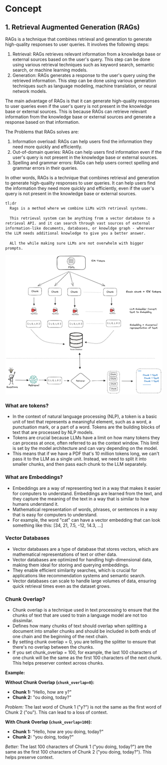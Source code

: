 # Concept
## 1. Retrieval Augmented Generation (RAGs)

RAGs is a technique that combines retrieval and generation to generate high-quality responses to user queries. It involves the following steps:
1. Retrieval: RAGs retrieves relevant information from a knowledge base or external sources based on the user's query. This step can be done using various retrieval techniques such as keyword search, semantic search, or machine learning models.
2. Generation: RAGs generates a response to the user's query using the retrieved information. This step can be done using various generation techniques such as language modeling, machine translation, or neural network models.

The main advantage of RAGs is that it can generate high-quality responses to user queries even if the user's query is not present in the knowledge base or external sources. This is because RAGs can retrieve relevant information from the knowledge base or external sources and generate a response based on that information.

The Problems that RAGs solves are:
1. Information overload: RAGs can help users find the information they need more quickly and efficiently.
2. Out-of-domain queries: RAGs can help users find information even if the user's query is not present in the knowledge base or external sources.
3. Spelling and grammar errors: RAGs can help users correct spelling and grammar errors in their queries.

In other words, RAGs is a technique that combines retrieval and generation to generate high-quality responses to user queries. It can help users find the information they need more quickly and efficiently, even if the user's query is not present in the knowledge base or external sources.

```
tl;dr 
  Rags is a method where we combine LLMs with retrieval systems.

  This retrieval system can be anything from a vector database to a retrieval API. and it can search through vast sources of external information-like documents, databases, or knowldge graph - wherever the LLM needs additional knowledge to give you a better answer.

  ALl the while making sure LLMs are not overwhelm with bigger prompts.
```

![RAGs Diagram](rag.excalidraw.png)

### What are tokens?

- In the context of natural language processing (NLP), a token is a basic unit of text that represents a meaningful element, such as a word, a punctuation mark, or a part of a word. Tokens are the building blocks of text that are processed by NLP models.
- Tokens are crucial because LLMs have a limit on how many tokens they can process at once, often referred to as the context window. This limit is set by the model architecture and can vary depending on the model.
- This means that if we have a PDF that's 10 million tokens long, we can't pass it to the LLM as a single unit. Instead, we need to split it into smaller chunks, and then pass each chunk to the LLM separately.

### What are Embeddings?
- Embeddings are a way of representing text in a way that makes it easier for computers to understand. Embeddings are learned from the text, and they capture the meaning of the text in a way that is similar to how humans understand it.
- Mathematical representation of words, phrases, or sentences in a way that is easy for computers to understand.
- For example, the word "cat" can have a vector embedding that can look something like this: [34, 21, 7.5, -12, 14.3, ...]

### Vector Databases
- Vector databases are a type of database that stores vectors, which are mathematical representations of text or other data.
- Vector databases are optimized for handling high-dimensional data, making them ideal for storing and querying embeddings.
- They enable efficient similarity searches, which is crucial for applications like recommendation systems and semantic search.
- Vector databases can scale to handle large volumes of data, ensuring quick retrieval times even as the dataset grows.

### Chunk Overlap?
- Chunk overlap is a technique used in text processing to ensure that the chunks of text that are used to train a language model are not too dissimilar.
- Defines how many chunks of text should overlap when splitting a document into smaller chunks and should be included in both ends of one chain and the beginning of the next chain.
- By setting chunk overlap = 0, you are telling the splitter to ensure that there's no overlap between the chunks.
- If you set chunk_overlap = 100, for example, the last 100 characters of one chunk will be the same as the first 100 characters of the next chunk. This helps preserver context across chunks.

**Example:**

**Without Chunk Overlap (`chunk_overlap=0`):**

- **Chunk 1:** "Hello, how are y?"
- **Chunk 2:** "ou doing, today?"

*Problem:* The last word of Chunk 1 ("y?") is not the same as the first word of Chunk 2 ("ou"). This can lead to a loss of context.

**With Chunk Overlap (`chunk_overlap=100`):**

- **Chunk 1:** "Hello, how are you doing, today?"
- **Chunk 2:** "you doing, today?"

*Better:* The last 100 characters of Chunk 1 ("you doing, today?") are the same as the first 100 characters of Chunk 2 ("you doing, today?"). This helps preserve context.
